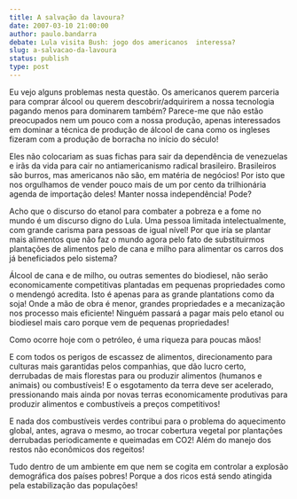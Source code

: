 ```yaml
---
title: A salvação da lavoura?
date: 2007-03-10 21:00:00
author: paulo.bandarra
debate: Lula visita Bush: jogo dos americanos  interessa?
slug: a-salvacao-da-lavoura
status: publish 
type: post
---
```


Eu vejo alguns problemas nesta questão. Os americanos querem parceria para comprar álcool ou querem descobrir/adquirirem a nossa tecnologia pagando menos para dominarem também? Parece-me que não estão preocupados nem um pouco com a nossa produção, apenas interessados em dominar a técnica de produção de álcool de cana como os ingleses fizeram com a produção de borracha no início do século!  

  

Eles não colocariam as suas fichas para sair da dependência de venezuelas e irãs da vida para cair no antiamericanismo radical brasileiro. Brasileiros são burros, mas americanos não são, em matéria de negócios! Por isto que nos orgulhamos de vender pouco mais de um por cento da trilhionária agenda de importação deles! Manter nossa independência! Pode?  

  

Acho que o discurso do etanol para combater a pobreza e a fome no mundo é um discurso digno do Lula. Uma pessoa limitada intelectualmente, com grande carisma para pessoas de igual nível! Por que iría se plantar mais alimentos que não faz o mundo agora pelo fato de substituirmos plantações de alimentos pelo de cana e milho para alimentar os carros dos já beneficiados pelo sistema?   

  

Álcool de cana e de milho, ou outras sementes do biodiesel, não serão economicamente competitivas plantadas em pequenas propriedades como o mendengó acredita. Isto é apenas para as grande plantations como da soja! Onde a mão de obra é menor, grandes propriedades e a mecanização nos processo mais eficiente! Ninguém passará a pagar mais pelo etanol ou biodiesel mais caro porque vem de pequenas propriedades!  

  

Como ocorre hoje com o petróleo, é uma riqueza para poucas mãos!  

  

E com todos os perigos de escassez de alimentos, direcionamento para culturas mais garantidas pelos companhias, que dão lucro certo, derrubadas de mais florestas para ou produzir alimentos (humanos e animais) ou combustíveis! E o esgotamento da terra deve ser acelerado, pressionando mais ainda por novas terras economicamente produtivas para produzir alimentos e combustíveis a preços competitivos!  

  

E nada dos combustíveis verdes contribui para o problema do aquecimento global, antes, agrava o mesmo, ao trocar cobertura vegetal por plantações derrubadas periodicamente e queimadas em CO2! Além do manejo dos restos não econômicos dos regeitos!  

  

Tudo dentro de um ambiente em que nem se cogita em controlar a explosão demográfica dos países pobres! Porque a dos ricos está sendo atingida pela estabilização das populações!
